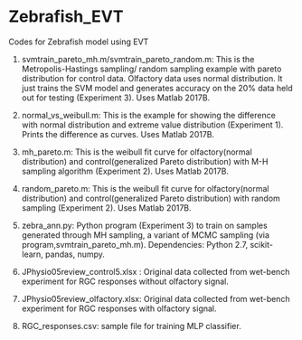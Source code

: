 # Zebrafish_EVT
Codes for Zebrafish model using EVT

1. svmtrain_pareto_mh.m/svmtrain_pareto_random.m: This is the Metropolis-Hastings sampling/ random sampling example with pareto distribution for control data.
Olfactory data uses normal distribution. It just trains the SVM model and generates accuracy on the 20% data held out for testing (Experiment 3).
Uses Matlab 2017B.

2. normal_vs_weibull.m: This is the example for showing the difference with normal distribution 
and extreme value distribution (Experiment 1). Prints the difference as curves. Uses Matlab 2017B.

3. mh_pareto.m: This is the weibull fit curve for olfactory(normal distribution) and 
control(generalized Pareto distribution) with M-H sampling algorithm (Experiment 2). Uses Matlab 2017B.

4. random_pareto.m: This is the weibull fit curve for olfactory(normal distribution) 
and control(generalized Pareto distribution) with random sampling (Experiment 2). Uses Matlab 2017B.

5. zebra_ann.py: Python program (Experiment 3) to train on samples generated through MH sampling, a variant of MCMC sampling (via program,svmtrain_pareto_mh.m).
Dependencies: Python 2.7, scikit-learn, pandas, numpy.

6. JPhysio05review_control5.xlsx : Original data collected from wet-bench experiment for RGC responses without olfactory signal.

7. JPhysio05review_olfactory.xlsx: Original data collected from wet-bench experiment for RGC responses with olfactory signal.

8. RGC_responses.csv: sample file for training MLP classifier.
